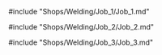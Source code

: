 #include "Shops/Welding/Job_1/Job_1.md"

#include "Shops/Welding/Job_2/Job_2.md"

#include "Shops/Welding/Job_3/Job_3.md"

